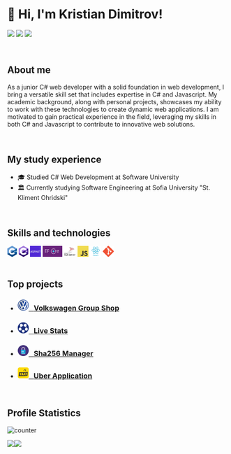 <h1 align="left">👋 Hi, I'm Kristian Dimitrov!</h1>

[<img src="https://img.shields.io/badge/linkedin-%230077B5.svg?&style=for-the-badge&logo=linkedin&logoColor=white" />](https://www.linkedin.com/in/kristian-dimitrov-5011a8238/) 
[<img src = "https://img.shields.io/badge/instagram-%23E4405F.svg?&style=for-the-badge&logo=instagram&logoColor=white">](https://www.instagram.com/krisdimitrov03) 
[<img src = "https://img.shields.io/badge/facebook-%231877F2.svg?&style=for-the-badge&logo=facebook&logoColor=white">](https://www.facebook.com/kristian.dimitrov.144/)

<br>
<h2>About me</h2>
<p align="left">As a junior C# web developer with a solid foundation in web development, I bring a versatile skill set that includes expertise in C# and Javascript. My academic background, along with personal projects, showcases my ability to work with these technologies to create dynamic web applications. I am motivated to gain practical experience in the field, leveraging my skills in both C# and Javascript to contribute to innovative web solutions.</p>

<br/>
<h2>My study experience</h2>

* 🎓 Studied C# Web Development at Software University
* 🏛 Currently studying Software Engineering at Sofia University "St. Kliment Ohridski"

<br/>
<h2>Skills and technologies</h2>
<code><img height="25" src="https://github.com/krisdimitrov03/krisdimitrov03/blob/main/img/cpp_logo.png" /></code>
<code><img height="25" src="https://github.com/krisdimitrov03/krisdimitrov03/blob/main/img/csharp_icon.png" /></code>
<code><img height="25" src="https://github.com/krisdimitrov03/krisdimitrov03/blob/main/img/aspnet.png" /></code>
<code><img height="25" src="https://github.com/krisdimitrov03/krisdimitrov03/blob/main/img/efcore_logo.png" /></code>
<code><img height="25" src="https://github.com/krisdimitrov03/krisdimitrov03/blob/main/img/sqlserver_logo.webp" /></code>
<code><img height="25" src="https://github.com/krisdimitrov03/krisdimitrov03/blob/main/img/js_logo.png" /></code>
<code><img height="25" src="https://github.com/krisdimitrov03/krisdimitrov03/blob/main/img/react_logo.png" /></code>
<code><img height="25" src="https://github.com/krisdimitrov03/krisdimitrov03/blob/main/img/git_logo.png" /></code>

<br>
<br>
<h2>Top projects</h2>

* ### [<code><img height="25" src="https://github.com/krisdimitrov03/krisdimitrov03/blob/main/img/carshop_logo.png" /></code> &nbsp; <span>Volkswagen Group Shop</span>](https://github.com/krisdimitrov03/Carshop)
* ### [<code><img height="25" src="https://github.com/krisdimitrov03/krisdimitrov03/blob/main/img/livestats_logo.png" /></code> &nbsp; <span>Live Stats</span>](https://github.com/krisdimitrov03/LiveStats)
* ### [<code><img height="25" src="https://github.com/krisdimitrov03/krisdimitrov03/blob/main/img/sha256_logo.png" /></code> &nbsp; <span>Sha256 Manager</span>](https://github.com/krisdimitrov03/Sha256)
* ### [<code><img height="25" src="https://github.com/krisdimitrov03/krisdimitrov03/blob/main/img/uberapp_logo.png" /></code> &nbsp; <span>Uber Application</span>](https://github.com/krisdimitrov03/UberApp)

<br>
<h2>Profile Statistics</h2>

![counter](https://komarev.com/ghpvc/?username=krisdimitrov03v&style=flat-square)

<div>
  <img height="160" align="left" src="https://github-readme-stats.vercel.app/api?username=krisdimitrov03&count_private=true&true&hide=issues&show_icons=true" />
  <img height="160" src="https://github-readme-stats.vercel.app/api/top-langs/?username=krisdimitrov03&layout=compact" />
</div>
